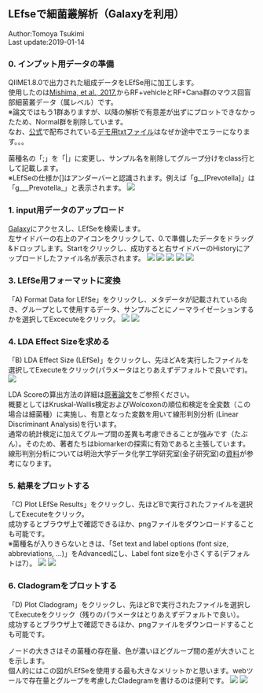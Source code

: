 ## LEfseで細菌叢解析（Galaxyを利用）

Author:Tomoya Tsukimi  
Last update:2019-01-14  


### 0. インプット用データの準備


QIIME1.8.0で出力された組成データをLEfSe用に加工します。  
使用したのは[Mishima, et al., 2017.](https://www.ncbi.nlm.nih.gov/pubmed/29167170)からRF+vehicleとRF+Cana群のマウス回盲部細菌叢データ（属レベル）です。  
※論文ではもう1群ありますが、以降の解析で有意差が出ずにプロットできなかったため、Normal群を削除しています。  
なお、[公式](https://bitbucket.org/biobakery/biobakery/wiki/lefse)で配布されている[デモ用txtファイル](https://bitbucket.org/biobakery/biobakery/raw/tip/demos/biobakery_demos/data/lefse/input/hmp_small_aerobiosis.txt)はなぜか途中でエラーになります。。。

菌種名の「;」を「|」に変更し、サンプル名を削除してグループ分けをclass行として記載します。  
※LEfSeの仕様か[]はアンダーバーと認識されます。例えば「g__[Prevotella]」は「g___Prevotella_」と表示されます。
![](https://github.com/t-tsukimi/manual/blob/master/LEfSe/image/%E5%85%A5%E5%8A%9B%E3%83%95%E3%82%A1%E3%82%A4%E3%83%AB.png)



### 1. input用データのアップロード  
[Galaxy](http://huttenhower.sph.harvard.edu/galaxy/)にアクセスし、LEfSeを検索します。  
左サイドバーの右上のアイコンをクリックして、0.で準備したデータをドラッグ&ドロップします。Startをクリックし、成功すると右サイドバーのHistoryにアップロードしたファイル名が表示されます。
![](https://github.com/t-tsukimi/manual/blob/master/LEfSe/image/Galaxy.png)
![](https://github.com/t-tsukimi/manual/blob/master/LEfSe/image/%E3%83%87%E3%83%BC%E3%82%BF%E3%82%A2%E3%83%83%E3%83%97%E3%83%AD%E3%83%BC%E3%83%89.png)
![](https://github.com/t-tsukimi/manual/blob/master/LEfSe/image/%E3%83%87%E3%83%BC%E3%82%BF%E3%82%A2%E3%83%83%E3%83%97%E3%83%AD%E3%83%BC%E3%83%892.png)
![](https://github.com/t-tsukimi/manual/blob/master/LEfSe/image/%E3%83%87%E3%83%BC%E3%82%BF%E3%82%A2%E3%83%83%E3%83%97%E3%83%AD%E3%83%BC%E3%83%893.png)
![](https://github.com/t-tsukimi/manual/blob/master/LEfSe/image/%E3%83%87%E3%83%BC%E3%82%BF%E3%82%A2%E3%83%83%E3%83%97%E3%83%AD%E3%83%BC%E3%83%894.png)



### 3. LEfSe用フォーマットに変換  
「A) Format Data for LEfSe」をクリックし、メタデータが記載されている向き、グループとして使用するデータ、サンプルごとにノーマライゼーションするかを選択してExcecuteをクリック。
![](https://github.com/t-tsukimi/manual/blob/master/LEfSe/image/A.png)
![](https://github.com/t-tsukimi/manual/blob/master/LEfSe/image/A2.png)

### 4. LDA Effect Sizeを求める
「B) LDA Effect Size (LEfSe)」をクリックし、先ほどAを実行したファイルを選択してExecuteをクリック(パラメータはとりあえずデフォルトで良いです)。
![](https://github.com/t-tsukimi/manual/blob/master/LEfSe/image/B2.png)

LDA Scoreの算出方法の詳細は[原著論文](https://www.ncbi.nlm.nih.gov/pmc/articles/PMC3218848/)をご参照ください。  
概要としてはKruskal-Wallis検定およびWolcoxonの順位和検定を全変数（この場合は細菌種）に実施し、有意となった変数を用いて線形判別分析 (Linear Discriminant Analysis)を行います。  
通常の統計検定に加えてグループ間の差異も考慮できることが強みです（たぶん）。そのため、著者たちはbiomarkerの探索に有効であると主張しています。  
線形判別分析については明治大学データ化学工学研究室(金子研究室)の[資料](https://datachemeng.com/lineardiscriminantanalysis/)が参考になります。



### 5. 結果をプロットする
「C) Plot LEfSe Results」をクリックし、先ほどBで実行されたファイルを選択してExecuteをクリック。  
成功するとブラウザ上で確認できるほか、pngファイルをダウンロードすることも可能です。  
※菌種名が入りきらないときは、「Set text and label options (font size, abbreviations, ...)」をAdvancedにし、Label font sizeを小さくする(デフォルトは7）。
![](https://github.com/t-tsukimi/manual/blob/master/LEfSe/image/C2.png)
![](https://github.com/t-tsukimi/manual/blob/master/LEfSe/image/C3.png)


### 6. Cladogramをプロットする
「D) Plot Cladogram」をクリックし、先ほどBで実行されたファイルを選択してExecuteをクリック（残りのパラメータはとりあえずデフォルトで良い）。  
成功するとブラウザ上で確認できるほか、pngファイルをダウンロードすることも可能です。  

ノードの大きさはその菌種の存在量、色が濃いほどグループ間の差が大きいことを示します。  
個人的にはこの図がLEfSeを使用する最も大きなメリットかと思います。webツールで存在量とグループを考慮したCladegramを書けるのは便利です。
![](https://github.com/t-tsukimi/manual/blob/master/LEfSe/image/D2.png)
![](https://github.com/t-tsukimi/manual/blob/master/LEfSe/image/D3.png)
